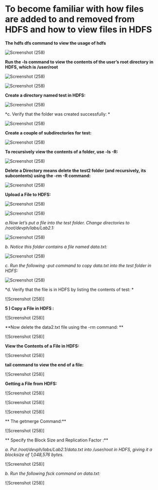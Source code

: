 # To become familiar with how files are added to and removed from HDFS and how to view files in HDFS

**The hdfs dfs command to view the usage of hdfs**

  ![Screenshot (258)](https://user-images.githubusercontent.com/63599387/86223824-b17d5380-bba5-11ea-87ca-2e5fcf711b78.png)
  
**Run the -ls command to view the contents of the user’s root directory in HDFS, which is /user/root**

 ![Screenshot (258)](https://user-images.githubusercontent.com/63599387/86223385-1dab8780-bba5-11ea-92c7-f7093a134f59.png)
 
 ![Screenshot (258)](https://user-images.githubusercontent.com/63599387/86223391-1f754b00-bba5-11ea-8085-492b9a4b47cb.png)
 
**Create a directory named test in HDFS:**

  ![Screenshot (258)](https://user-images.githubusercontent.com/63599387/86223411-256b2c00-bba5-11ea-8a1a-ae51fd671eed.png)
  
*c. Verify that the folder was created successfully: *

  ![Screenshot (258)](https://user-images.githubusercontent.com/63599387/86223414-2603c280-bba5-11ea-80b2-b3898bd276ea.png)

**Create a couple of subdirectories for test:**

  ![Screenshot (258)](https://user-images.githubusercontent.com/63599387/86223438-2e5bfd80-bba5-11ea-9f22-4fa125baa842.png)
 

**To recursively view the contents of a folder, use -ls -R:**

 ![Screenshot (258)](https://user-images.githubusercontent.com/63599387/86223416-269c5900-bba5-11ea-90f3-85216b934ce6.png)
 

**Delete a Directory means delete the test2 folder (and recursively, its subcontents) using the -rm -R
command:**

 ![Screenshot (258)](https://user-images.githubusercontent.com/63599387/86223418-27cd8600-bba5-11ea-954f-b8ac945fb18c.png)
 
**Upload a File to HDFS:**

 ![Screenshot (258)](https://user-images.githubusercontent.com/63599387/86223422-28661c80-bba5-11ea-9594-d767682f704a.png)
 
 ![Screenshot (258)](https://user-images.githubusercontent.com/63599387/86223425-28feb300-bba5-11ea-89bd-0d3fe446c8bd.png)
 
*a.Now let’s put a file into the test folder. Change directories to  /root/devph/labs/Lab2.1:*

 ![Screenshot (258)](https://user-images.githubusercontent.com/63599387/86223431-2b610d00-bba5-11ea-93a2-2382d36ed4ac.png)
 
*b. Notice this folder contains a file named data.txt:* 

 ![Screenshot (258)](https://user-images.githubusercontent.com/63599387/86223433-2bf9a380-bba5-11ea-8df9-2ccd0523e3ba.png)

 
*c. Run the following -put command to copy data.txt into the test folder in HDFS:*

 ![Screenshot (258)](https://user-images.githubusercontent.com/63599387/86223434-2c923a00-bba5-11ea-96db-1f723408ef56.png)
 
*d. Verify that the file is in HDFS by listing the contents of test: *

 ![Screenshot (258)]
 

**5 ) Copy a File in HDFS :**

 ![Screenshot (258)]
 
**Now delete the data2.txt file using the -rm command: **

 ![Screenshot (258)]
 

**View the Contents of a File in HDFS:**

 ![Screenshot (258)]
 

**tail command to view the end of a file:**

![Screenshot (258)]
  

**Getting a File from HDFS:**

![Screenshot (258)]

![Screenshot (258)]

![Screenshot (258)]
 
** The getmerge Command:**

 ![Screenshot (258)]
 
** Specify the Block Size and Replication Factor :**

*a. Put /root/devph/labs/Lab2.1/data.txt into /user/root in HDFS, giving it a  blocksize of 1,048,576 bytes.*

 ![Screenshot (258)]
 

*b. Run the following fsck command on data.txt:*
 
![Screenshot (258)]






